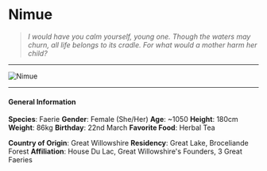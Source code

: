 # Nimue

>*I would have you calm yourself, young one. Though the waters may churn, all life belongs to its cradle. For what would a mother harm her child?*

___
![](https://i.imgur.com/bRpejRK.png "Nimue")
___

#### General Information

**Species**: Faerie
**Gender**: Female (She/Her)
**Age**: ~1050
**Height**: 180cm
**Weight**: 86kg
**Birthday**: 22nd March
**Favorite Food**: Herbal Tea

**Country of Origin**: Great Willowshire
**Residency**: Great Lake, Broceliande Forest
**Affiliation**: House Du Lac, Great Willowshire's Founders, 3 Great Faeries